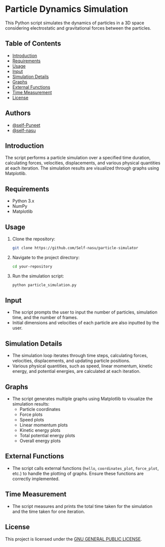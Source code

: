 # Particle Dynamics Simulation

This Python script simulates the dynamics of particles in a 3D space considering electrostatic and gravitational forces between the particles.

## Table of Contents
- [Introduction](#introduction)
- [Requirements](#requirements)
- [Usage](#usage)
- [Input](#input)
- [Simulation Details](#simulation-details)
- [Graphs](#graphs)
- [External Functions](#external-functions)
- [Time Measurement](#time-measurement)
- [License](#license)

## Authors

- [@self-Puneet](https://github.com/self-Puneet)
- [@self-nasu](https://github.com/self-nasu)


## Introduction

The script performs a particle simulation over a specified time duration, calculating forces, velocities, displacements, and various physical quantities at each iteration. The simulation results are visualized through graphs using Matplotlib.

## Requirements

- Python 3.x
- NumPy
- Matplotlib

## Usage

1. Clone the repository:

   ```bash
   git clone https://github.com/Self-nasu/particle-simulator
   ```

2. Navigate to the project directory:

   ```bash
   cd your-repository
   ```

3. Run the simulation script:

   ```bash
   python particle_simulation.py
   ```

## Input

- The script prompts the user to input the number of particles, simulation time, and the number of frames.
- Initial dimensions and velocities of each particle are also inputted by the user.

## Simulation Details

- The simulation loop iterates through time steps, calculating forces, velocities, displacements, and updating particle positions.
- Various physical quantities, such as speed, linear momentum, kinetic energy, and potential energies, are calculated at each iteration.

## Graphs

- The script generates multiple graphs using Matplotlib to visualize the simulation results:
  - Particle coordinates
  - Force plots
  - Speed plots
  - Linear momentum plots
  - Kinetic energy plots
  - Total potential energy plots
  - Overall energy plots

## External Functions

- The script calls external functions (`hello`, `coordinates_plot`, `force_plot`, etc.) to handle the plotting of graphs. Ensure these functions are correctly implemented.

## Time Measurement

- The script measures and prints the total time taken for the simulation and the time taken for one iteration.

## License

This project is licensed under the [GNU GENERAL PUBLIC LICENSE](LICENSE).
